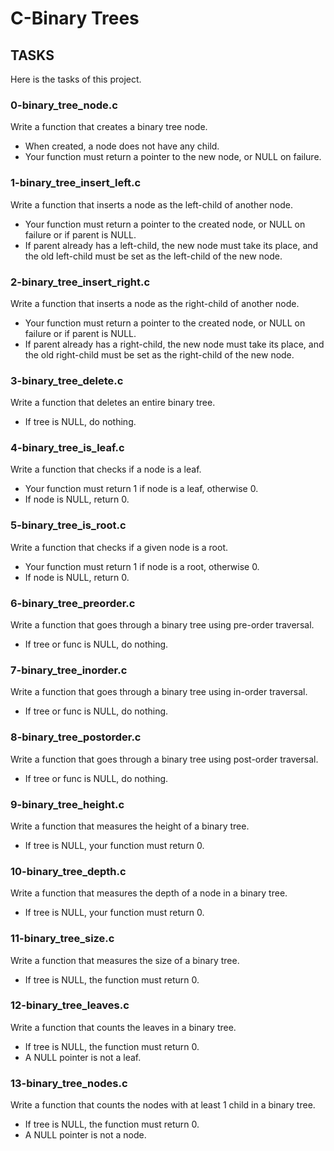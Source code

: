 # C-Binary Trees

## TASKS
Here is the tasks of this project.

### 0-binary_tree_node.c
Write a function that creates a binary tree node.
- When created, a node does not have any child.
- Your function must return a pointer to the new node, or NULL on failure.

### 1-binary_tree_insert_left.c
Write a function that inserts a node as the left-child of another node.
- Your function must return a pointer to the created node, or NULL on failure or if parent is NULL.
- If parent already has a left-child, the new node must take its place, and the old left-child must be set as the left-child of the new node.

### 2-binary_tree_insert_right.c
Write a function that inserts a node as the right-child of another node.
- Your function must return a pointer to the created node, or NULL on failure or if parent is NULL.
- If parent already has a right-child, the new node must take its place, and the old right-child must be set as the right-child of the new node.

### 3-binary_tree_delete.c
Write a function that deletes an entire binary tree.
- If tree is NULL, do nothing.

### 4-binary_tree_is_leaf.c
Write a function that checks if a node is a leaf.
- Your function must return 1 if node is a leaf, otherwise 0.
- If node is NULL, return 0.

### 5-binary_tree_is_root.c
Write a function that checks if a given node is a root.
- Your function must return 1 if node is a root, otherwise 0.
- If node is NULL, return 0.

### 6-binary_tree_preorder.c
Write a function that goes through a binary tree using pre-order traversal.
- If tree or func is NULL, do nothing.

### 7-binary_tree_inorder.c
Write a function that goes through a binary tree using in-order traversal.
- If tree or func is NULL, do nothing.

### 8-binary_tree_postorder.c
Write a function that goes through a binary tree using post-order traversal.
- If tree or func is NULL, do nothing.

### 9-binary_tree_height.c
Write a function that measures the height of a binary tree.
- If tree is NULL, your function must return 0.

### 10-binary_tree_depth.c
Write a function that measures the depth of a node in a binary tree.
- If tree is NULL, your function must return 0.

### 11-binary_tree_size.c
Write a function that measures the size of a binary tree.
- If tree is NULL, the function must return 0.

### 12-binary_tree_leaves.c
Write a function that counts the leaves in a binary tree.
- If tree is NULL, the function must return 0.
- A NULL pointer is not a leaf.

### 13-binary_tree_nodes.c
Write a function that counts the nodes with at least 1 child in a binary tree.
- If tree is NULL, the function must return 0.
- A NULL pointer is not a node.

